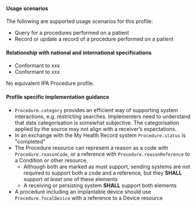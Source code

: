 #### Usage scenarios

The following are supported usage scenarios for this profile:

- Query for a procedures performed on a patient
- Record or update a record of a procedure performed on a patient


#### Relationship with national and international specifications
- Conformant to xxx
- Conformant to xxx

No equivalent IPA Procedure profile.


#### Profile specific implementation guidance
- `Procedure.category` provides an efficient way of supporting system interactions, e.g. restricting searches. Implementers need to understand that data categorisation is somewhat subjective. The categorisation applied by the source may not align with a receiver’s expectations.
- In an exchange with the My Health Record system `Procedure.status` is "completed"
- The Procedure resource can represent a reason as a code with `Procedure.reasonCode`, or a reference with `Procedure.reasonReference` to a Condition or other resource.
  - Although both are marked as must support, sending systems are not required to support both a code and a reference, but they **SHALL** support *at least one* of these elements
  - A receiving or persisting system **SHALL** support both elements
- A procedure including an implantable device should use `Procedure.focalDevice` with a reference to a Device resource
